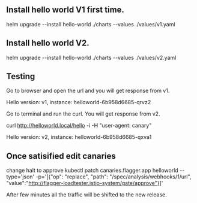 ## Install hello world V1 first time.
helm upgrade --install hello-world ./charts --values ./values/v1.yaml

## Install hello world V2.
helm upgrade --install hello-world ./charts --values ./values/v2.yaml

## Testing

Go to browser and open the url and you will get response from v1.

Hello version: v1, instance: helloworld-6b958d6685-qrvz2

Go to terminal and run the curl. You will get response from v2.

curl http://helloworld.local/hello -i -H "user-agent: canary"

Hello version: v2, instance: helloworld-6b958d6685-qxva1


## Once satisified edit canaries
change halt to approve
kubectl patch canaries.flagger.app helloworld --type='json' -p='[{"op": "replace", "path": "/spec/analysis/webhooks/1/url", "value":"http://flagger-loadtester.istio-system/gate/approve"}]'

After few minutes all the traffic will be shifted to the new release.
